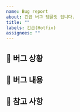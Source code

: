 ```yaml
---
name: Bug report
about: 긴급 버그 템플릿 입니다.
title: ""
labels: 긴급(Hotfix)
assignees: ""
---
```


## 🚨 버그 상황

## 🐛 버그 내용

## 📝 참고 사항
